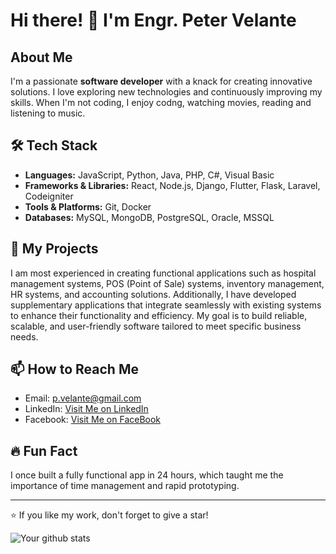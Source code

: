 # Hi there! 👋 I'm Engr. Peter Velante

## About Me

I'm a passionate **software developer** with a knack for creating innovative solutions. I love exploring new technologies and continuously improving my skills. When I'm not coding, I enjoy codng, watching movies, reading and listening to music.

## 🛠️ Tech Stack

- **Languages:** JavaScript, Python, Java, PHP, C#, Visual Basic
- **Frameworks & Libraries:** React, Node.js, Django, Flutter, Flask, Laravel, Codeigniter
- **Tools & Platforms:** Git, Docker
- **Databases:** MySQL, MongoDB, PostgreSQL, Oracle, MSSQL

## 🚀 My Projects

I am most experienced in creating functional applications such as hospital management systems, POS (Point of Sale) systems, inventory management, HR systems, and accounting solutions.
Additionally, I have developed supplementary applications that integrate seamlessly with existing systems to enhance their functionality and efficiency.
My goal is to build reliable, scalable, and user-friendly software tailored to meet specific business needs.

## 📫 How to Reach Me

- Email: p.velante@gmail.com
- LinkedIn: [Visit Me on LinkedIn](https://www.linkedin.com/in/pv57/)
- Facebook: [Visit Me on FaceBook](https://www.facebook.com/pbv57)

## 🔥 Fun Fact

I once built a fully functional app in 24 hours, which taught me the importance of time management and rapid prototyping.

---

⭐️ If you like my work, don't forget to give a star!

<!-- Optional: Add some badges like GitHub stats or language stats -->
![Your github stats](https://github-readme-stats.vercel.app/api?username=engr-pvlnt&show_icons=true&hide=prs&count_private=true&theme=radical)
